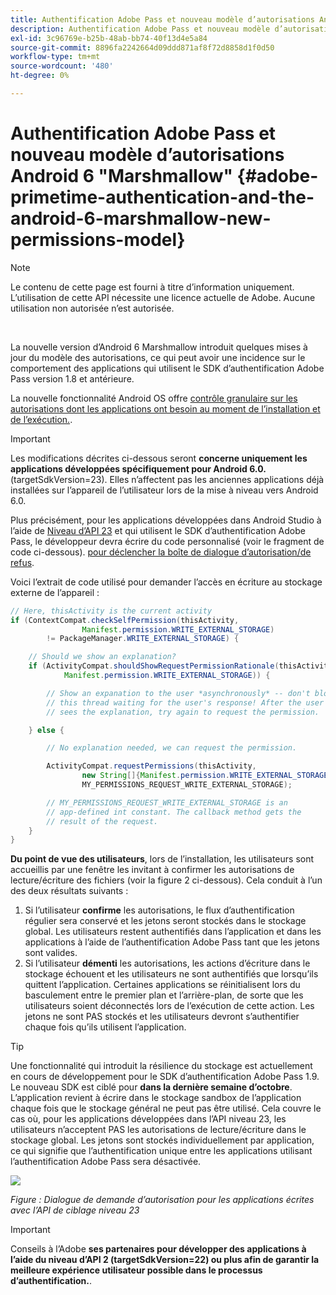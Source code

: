 ```yaml
---
title: Authentification Adobe Pass et nouveau modèle d’autorisations Android 6 "Marshmallow"
description: Authentification Adobe Pass et nouveau modèle d’autorisations Android 6 "Marshmallow"
exl-id: 3c96769e-b25b-48ab-bb74-40f13d4e5a84
source-git-commit: 8896fa2242664d09ddd871af8f72d8858d1f0d50
workflow-type: tm+mt
source-wordcount: '480'
ht-degree: 0%

---
```


# Authentification Adobe Pass et nouveau modèle d’autorisations Android 6 &quot;Marshmallow&quot; {#adobe-primetime-authentication-and-the-android-6-marshmallow-new-permissions-model}

>[!NOTE]
>
>Le contenu de cette page est fourni à titre d’information uniquement. L’utilisation de cette API nécessite une licence actuelle de Adobe. Aucune utilisation non autorisée n’est autorisée.

</br>

La nouvelle version d’Android 6 Marshmallow introduit quelques mises à jour du modèle des autorisations, ce qui peut avoir une incidence sur le comportement des applications qui utilisent le SDK d’authentification Adobe Pass version 1.8 et antérieure.

La nouvelle fonctionnalité Android OS offre [contrôle granulaire sur les autorisations dont les applications ont besoin au moment de l’installation et de l’exécution.](https://developer.android.com/about/versions/marshmallow/android-6.0-changes.html).

>[!IMPORTANT]
>
>Les modifications décrites ci-dessous seront **concerne uniquement les applications développées spécifiquement pour Android 6.0.** (targetSdkVersion=23). Elles n’affectent pas les anciennes applications déjà installées sur l’appareil de l’utilisateur lors de la mise à niveau vers Android 6.0.


Plus précisément, pour les applications développées dans Android Studio à l’aide de [Niveau d’API 23](http://developer.android.com/sdk/api_diff/23/changes.html) et qui utilisent le SDK d’authentification Adobe Pass, le développeur devra écrire du code personnalisé (voir le fragment de code ci-dessous). [pour déclencher la boîte de dialogue d’autorisation/de refus](https://developer.android.com/training/permissions/requesting.html).

Voici l’extrait de code utilisé pour demander l’accès en écriture au stockage externe de l’appareil :

```java
// Here, thisActivity is the current activity
if (ContextCompat.checkSelfPermission(thisActivity,
                Manifest.permission.WRITE_EXTERNAL_STORAGE)
        != PackageManager.WRITE_EXTERNAL_STORAGE) {

    // Should we show an explanation?
    if (ActivityCompat.shouldShowRequestPermissionRationale(thisActivity,
            Manifest.permission.WRITE_EXTERNAL_STORAGE)) {

        // Show an expanation to the user *asynchronously* -- don't block
        // this thread waiting for the user's response! After the user
        // sees the explanation, try again to request the permission.

    } else {

        // No explanation needed, we can request the permission.

        ActivityCompat.requestPermissions(thisActivity,
                new String[]{Manifest.permission.WRITE_EXTERNAL_STORAGE},
                MY_PERMISSIONS_REQUEST_WRITE_EXTERNAL_STORAGE);

        // MY_PERMISSIONS_REQUEST_WRITE_EXTERNAL_STORAGE is an
        // app-defined int constant. The callback method gets the
        // result of the request.
    }
}
```




**Du point de vue des utilisateurs**, lors de l’installation, les utilisateurs sont accueillis par une fenêtre les invitant à confirmer les autorisations de lecture/écriture des fichiers (voir la figure 2 ci-dessous). Cela conduit à l’un des deux résultats suivants :

1. Si l’utilisateur **confirme** les autorisations, le flux d’authentification régulier sera conservé et les jetons seront stockés dans le stockage global. Les utilisateurs restent authentifiés dans l’application et dans les applications à l’aide de l’authentification Adobe Pass tant que les jetons sont valides.
1. Si l’utilisateur **démenti** les autorisations, les actions d’écriture dans le stockage échouent et les utilisateurs ne sont authentifiés que lorsqu’ils quittent l’application. Certaines applications se réinitialisent lors du basculement entre le premier plan et l’arrière-plan, de sorte que les utilisateurs soient déconnectés lors de l’exécution de cette action. Les jetons ne sont PAS stockés et les utilisateurs devront s’authentifier chaque fois qu’ils utilisent l’application.


>[!TIP]
>
>Une fonctionnalité qui introduit la résilience du stockage est actuellement en cours de développement pour le SDK d’authentification Adobe Pass 1.9. Le nouveau SDK est ciblé pour **dans la dernière semaine d’octobre**. L’application revient à écrire dans le stockage sandbox de l’application chaque fois que le stockage général ne peut pas être utilisé. Cela couvre le cas où, pour les applications développées dans l’API niveau 23, les utilisateurs n’acceptent PAS les autorisations de lecture/écriture dans le stockage global. Les jetons sont stockés individuellement par application, ce qui signifie que l’authentification unique entre les applications utilisant l’authentification Adobe Pass sera désactivée.


![](assets/android-permissions-request.png)

*Figure : Dialogue de demande d’autorisation pour les applications écrites avec l’API de ciblage niveau 23*

>[!IMPORTANT]
>
> Conseils à l’Adobe **ses partenaires pour développer des applications à l’aide du niveau d’API 2 (targetSdkVersion=22) ou plus afin de garantir la meilleure expérience utilisateur possible dans le processus d’authentification.**.
